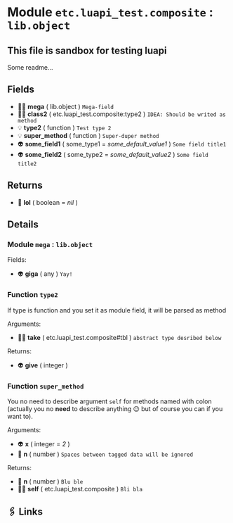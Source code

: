 # Module `etc.luapi_test.composite` : `lib.object`

## This file is sandbox for testing luapi

Some readme...

## Fields

- 👨‍👦 **mega** ( lib.object )
	`Mega-field`
- 👨‍👦 **class2** ( etc.luapi_test.composite:type2 )
	`IDEA: Should be writed as method`
- 💡 **type2** ( function )
	`Test type 2`
- 💡 **super_method** ( function )
	`Super-duper method`
- 👽 **some_field1** ( some_type1 = *some_default_value1* )
	`Some field title1`
- 👽 **some_field2** ( some_type2 = *some_default_value2* )
	`Some field title2`

## Returns

- 🔌 **lol** ( boolean = *nil* )

## Details

### Module `mega` : `lib.object`

Fields:

- 👽 **giga** ( any )
	`Yay!`

### Function `type2`

If type is function and you set it as module field, it will be parsed as method

Arguments:

- 👨‍👦 **take** ( etc.luapi_test.composite#tbl )
	`abstract type desribed below`

Returns:

- 👽 **give** ( integer )

### Function `super_method`

You no need to describe argument `self` for methods named with colon
(actually you no **need** to describe anything 😉
but of course you can if you want to).

Arguments:

- 👽 **x** ( integer = *2* )
- 🧮 **n** ( number )
	`Spaces between tagged data will be ignored`

Returns:

- 🧮 **n** ( number )
	`Blu ble`
- 👨‍👦 **self** ( etc.luapi_test.composite )
	`Bli bla`

## 🖇️ Links

